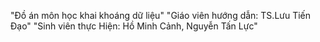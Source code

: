 "Đồ án môn học khai khoáng dữ liệu"
"Giáo viên hướng dẫn: TS.Lưu Tiến Đạo"
"Sinh viên thực Hiện: Hồ Minh Cảnh, Nguyễn Tấn Lực"

